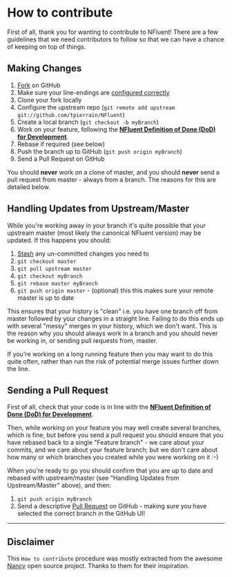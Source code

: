 How to contribute
=================

First of all, thank you for wanting to contribute to NFluent! 
There are a few guidelines that we need contributors to follow so that we can have a chance of keeping on top of things.


Making Changes
--------------

1. [Fork](http://help.github.com/forking/) on GitHub
1. Make sure your line-endings are [configured correctly](https://github.com/NancyFx/Nancy/wiki/Make-sure-line-endings-doesn%27t-bite-you)
1. Clone your fork locally
1. Configure the upstream repo (`git remote add upstream git://github.com/tpierrain/NFluent`)
1. Create a local branch (`git checkout -b myBranch`)
1. Work on your feature, following the __[NFluent Definition of Done (DoD) for Development](./DevDoD.md)__.
1. Rebase if required (see below)
1. Push the branch up to GitHub (`git push origin myBranch`)
1. Send a Pull Request on GitHub

You should **never** work on a clone of master, and you should **never** send a pull request from master - always from a branch. The reasons for this are detailed below.

Handling Updates from Upstream/Master
-------------------------------------

While you're working away in your branch it's quite possible that your upstream master (most likely the canonical NFluent version) may be updated. If this happens you should:

1. [Stash](http://progit.org/book/ch6-3.html) any un-committed changes you need to
1. `git checkout master`
1. `git pull upstream master`
1. `git checkout myBranch`
1. `git rebase master myBranch`
1. `git push origin master` - (optional) this this makes sure your remote master is up to date

This ensures that your history is "clean" i.e. you have one branch off from master followed by your changes in a straight line. Failing to do this ends up with several "messy" merges in your history, which we don't want. This is the reason why you should always work in a branch and you should never be working in, or sending pull requests from, master.

If you're working on a long running feature then you may want to do this quite often, rather than run the risk of potential merge issues further down the line.

Sending a Pull Request
----------------------

First of all, check that your code is in line with the __[NFluent Definition of Done (DoD) for Development](./DevDoD.md)__.

Then, while working on your feature you may well create several branches, which is fine, but before you send a pull request you should ensure that you have rebased back to a single "Feature branch" - we care about your commits, and we care about your feature branch; but we don't care about how many or which branches you created while you were working on it :-)

When you're ready to go you should confirm that you are up to date and rebased with upstream/master (see "Handling Updates from Upstream/Master" above), and then:

1. `git push origin myBranch`
1. Send a descriptive [Pull Request](http://help.github.com/pull-requests/) on GitHub - making sure you have selected the correct branch in the GitHub UI!

- - - 

Disclaimer
----------
This `How to contribute` procedure was mostly extracted from the awesome [Nancy](https://github.com/NancyFx/Nancy) open source project.
Thanks to them for their inspiration.
